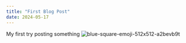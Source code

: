 ```yaml
---
title: "First Blog Post"
date: 2024-05-17
---
```


My first try posting something
![blue-square-emoji-512x512-a2bevb9t](https://github.com/HaoyuArt/Lynd-Hompage/assets/137219482/1cc7907d-6b5a-449f-842b-d0a6be4912a8)
